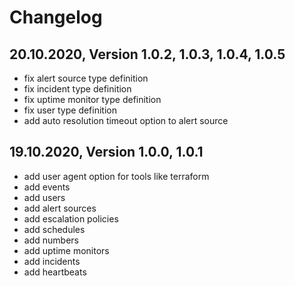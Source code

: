 # Changelog

## 20.10.2020, Version 1.0.2, 1.0.3, 1.0.4, 1.0.5

- fix alert source type definition
- fix incident type definition
- fix uptime monitor type definition
- fix user type definition
- add auto resolution timeout option to alert source

## 19.10.2020, Version 1.0.0, 1.0.1

- add user agent option for tools like terraform
- add events
- add users
- add alert sources
- add escalation policies
- add schedules
- add numbers
- add uptime monitors
- add incidents
- add heartbeats
